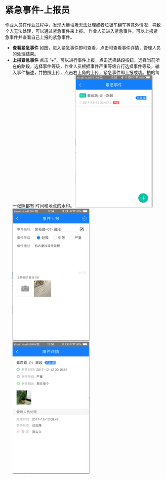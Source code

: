 # 紧急事件-上报员
作业人员在作业过程中，发现大量垃圾无法处理或者垃圾车翻车等意外情况，导致个人无法处理，可以通过紧急事件来上报。
作业人员进入紧急事件，可以上报紧急事件并查看自己上报的紧急事件。
* **查看紧急事件**
如图，进入紧急事件即可查看，点击可查看事件详情，管理人员的处理结果。
* **上报紧急事件**
点击 ”+”，可以进行事件上报，点击选择路段按钮，选择当前所在的路段，选择事件等级，作业人员根据事件严重等级自行选择事件等级，输入事件描述，并拍照上传，点击右上角的上传，紧急事件即上报成功。拍的每一张照都有 时间和地点的水印。
![](images/25-1.png)![](images/26-1.png)![](images/27-1.png)